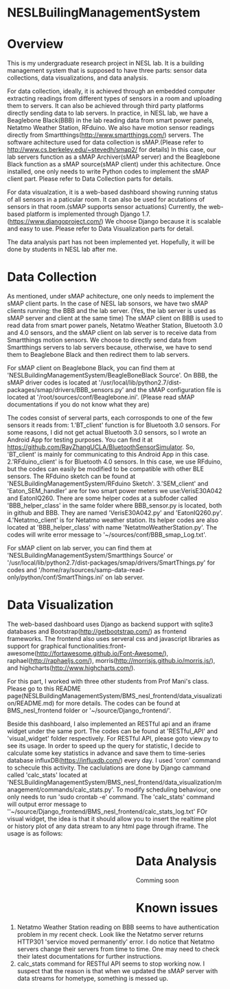# NESLBuilingManagementSystem

# Overview

This is my undergraduate research project in NESL lab. It is a building management system that is supposed to have three parts: sensor data collections, data visualizations, and data analysis. 

For data collection, ideally, it is achieved through an embedded computer extracting readings from different types of sensors in a room and uploading them to servers. It can also be achieved through third party platforms directly sending data to lab servers. In practice, in NESL lab, we have a Beaglebone Black(BBB) in the lab reading data from smart power panels, Netatmo Weather Station, RFduino. We also have motion sensor readings directly from Smartthings(http://www.smartthings.com/) servers. The software achitecture used for data collection is sMAP.(Please refer to http://www.cs.berkeley.edu/~stevedh/smap2/ for details) In this case, our lab servers function as a sMAP Archiver(sMAP server) and the Beaglebone Black function as a sMAP source(sMAP client) under this achitecture. Once installed, one only needs to write Python codes to implement the sMAP client part. Please refer to Data Collection parts for details.

For data visualzation, it is a web-based dashboard showing running status of all sensors in a paticular room. It can also be used for acutations of sensors in that room.(sMAP supports sensor actuations) Currently, the web-based platform is implemented through Django 1.7.(https://www.djangoproject.com/) We choose Django because it is scalable and easy to use. Please refer to Data Visualization parts for detail.

The data analysis part has not been implemented yet. Hopefully, it will be done by students in NESL lab after me. 

# Data Collection

As mentioned, under sMAP achitecture, one only needs to implement the sMAP client parts. In the case of NESL lab sonsors, we have two sMAP clients running: the BBB and the lab server. (Yes, the lab server is used as sMAP server and client at the same time) The sMAP client on BBB is used to read data from smart power panels, Netatmo Weather Station, Bluetooth 3.0 and 4.0 sensors, and the sMAP client on lab server is to receive data from Smartthings motion sensors. We choose to directly send data from Smartthings servers to lab servers because, otherwise, we have to send them to Beaglebone Black and then redirect them to lab servers. 

For sMAP client on Beaglebone Black, you can find them at 'NESLBuildingManagementSystem/BeagleBoneBlack Source'. On BBB, the sMAP driver codes is located at '/usr/local/lib/python2.7/dist-packages/smap/drivers/BBB_sensors.py' and the sMAP configuration file is located at '/root/sources/conf/Beaglebone.ini'. (Please read sMAP documentations if you do not know what they are) 

The codes consist of serveral parts, each corrosponds to one of the few sensors it reads from:
1.'BT_client' function is for Bluetooth 3.0 sensors. For some reasons, I did not get actual Bluetooth 3.0 sensors, so I wrote an Android App for testing purposes. You can find it at https://github.com/RayZhangUCLA/BluetoothSensorSimulator. So, 'BT_client' is mainly for communicating to this Android App in this case.
2.'RFduino_client' is for Bluetooth 4.0 sensors. In this case, we use RFduino, but the codes can easily be modified to be compatible with other BLE sensors. The RFduino sketch can be found at 'NESLBuildingManagementSystem/RFduino Sketch'. 
3.'SEM_client' and 'Eaton_SEM_handler' are for two smart power meters we use:VerisE30A042 and EatonIQ260. There are some helper codes at a subfoder called 'BBB_helper_class' in the same folder where BBB_sensor.py is located, both in github and BBB. They are named 'VerisE30A042.py' and 'EatonIQ260.py'.
4.'Netatmo_client' is for Netatmo weather station. Its helper codes are also located at 'BBB_helper_class' with name 'NetatmoWeatherStation.py'. The codes will write error message to '~/sources/conf/BBB_smap_Log.txt'.

For sMAP client on lab server, you can find them at 'NESLBuildingManagementSystem/Smartthings Source' or '/usr/local/lib/python2.7/dist-packages/smap/drivers/SmartThings.py' for codes and '/home/ray/sources/samp-data-read-only/python/conf/SmartThings.ini' on lab server.

# Data Visualization

The web-based dashboard uses Django as backend support with sqlite3 databases and Bootstrap(http://getbootstrap.com/) as frontend frameworks. The frontend also uses serveral css and javascript libraries as support for graphical functionalities:front-awesome(http://fortawesome.github.io/Font-Awesome/), raphael(http://raphaeljs.com/), morris(http://morrisjs.github.io/morris.js/), and highcharts(http://www.highcharts.com/). 

For this part, I worked with three other students from Prof Mani's class. Please go to this README page(NESLBuildingManagementSystem/BMS_nesl_frontend/data_visualization/README.md) for more details. The codes can be found at BMS_nesl_frontend folder or '~/source/Django_frontend/'.

Beside this dashboard, I also implemented an RESTful api and an iframe widget under the same port. The codes can be found at 'RESTful_API' and 'visual_widget' folder respectively. 
For RESTful API, please goto view.py to see its usage. In order to speed up the query for statistic, I decide to calculate some key statistics in advance and save them to time-series database influxDB(https://influxdb.com/) every day. I used 'cron' command to schecule this activity. The caclulations are done by Django cammand called 'calc_stats' located at 'NESLBuildingManagementSystem/BMS_nesl_frontend/data_visualization/management/commands/calc_stats.py'. To modify scheduling behaviour, one only needs to run 'sudo crontab -e' command. The 'calc_stats' command will output error message to ''~/source/Django_frontend/BMS_nesl_frontend/calc_stats_log.txt'
FOr visual widget, the idea is that it should allow you to insert the realtime plot or history plot of any data stream to any html page through iframe. The usage is as follows:
  <iframe src="http://ip:port/widget/realtime(or history)?uuid=&width=&height="  width="" height="" scrolling="no" marginwidth="0" marginheight="0" frameborder="0" align="left" vspace="0" hspace="0"></iframe>

# Data Analysis

Comming soon

# Known issues
1. Netatmo Weather Station reading on BBB seems to have authentication problem in my recent check. Look like the Netatmo server returns HTTP301 'service moved permanently' error. I do notice that Netatmo servers change their servers from time to time. One may need to check their latest documentations for further instructions. 
2. calc_stats command for RESTful API seems to stop working now. I suspect that the reason is that when we updated the sMAP server with data streams for hometype, something is messed up.